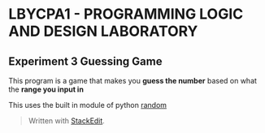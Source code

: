 # LBYCPA1 - PROGRAMMING LOGIC AND DESIGN LABORATORY
## Experiment 3 Guessing Game
This program is a game that makes you **guess the number** based on what the **range you input in**

This uses the built in module of python [random](https://docs.python.org/3/library/random.html)
> Written with [StackEdit](https://stackedit.io/).